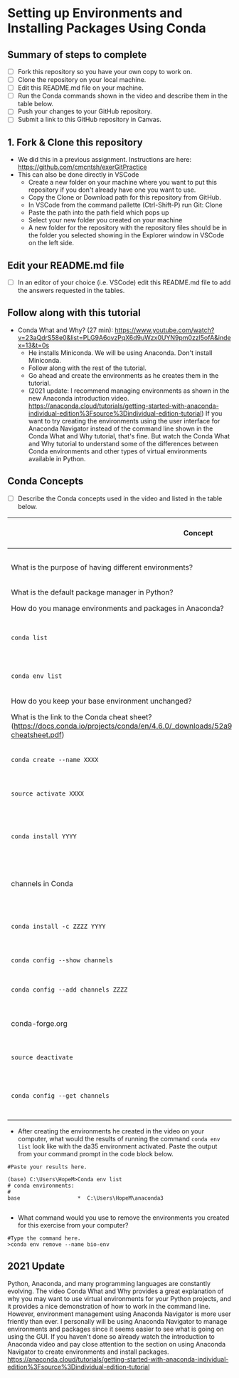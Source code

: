 # Setting up Environments and Installing Packages Using Conda

## Summary of steps to complete

- [ ] Fork this repository so you have your own copy to work on.
- [ ] Clone the repository on your local machine. 
- [ ] Edit this README.md file on your machine.
- [ ] Run the Conda commands shown in the video and describe them in the table below.
- [ ] Push your changes to your GitHub repository.
- [ ] Submit a link to this GitHub repository in Canvas.

## 1. Fork & Clone this repository

* We did this in a previous assignment. Instructions are here: https://github.com/cmcntsh/exerGitPractice
* This can also be done directly in VSCode
  * Create a new folder on your machine where you want to put this repository if you don't already have one you want to use.
  * Copy the Clone or Download path for this repository from GitHub.
  * In VSCode from the command pallette (Ctrl-Shift-P) run Git: Clone
  * Paste the path into the path field which pops up
  * Select your new folder you created on your machine
  * A new folder for the repository with the repository files should be in the folder you selected showing in the Explorer window in VSCode on the left side.
  
## Edit your README.md file

* [ ] In an editor of your choice (i.e. VSCode) edit this README.md file to add the answers requested in the tables.

## Follow along with this tutorial

* Conda What and Why? (27 min): https://www.youtube.com/watch?v=23aQdrS58e0&list=PLG9A6ovzPqX6d9uWzx0UYN9pm0zzl5ofA&index=13&t=0s
  * He installs Miniconda. We will be using Anaconda. Don't install Miniconda.
  * Follow along with the rest of the tutorial.
  * Go ahead and create the environments as he creates them in the tutorial.
  * (2021 update: I recommend managing environments as shown in the new Anaconda introduction video. https://anaconda.cloud/tutorials/getting-started-with-anaconda-individual-edition%3Fsource%3Dindividual-edition-tutorial) If you want to try creating the environments using the user interface for Anaconda Navigator instead of the command line shown in the Conda What and Why tutorial, that's fine. But watch the Conda What and Why tutorial to understand some of the differences between Conda environments and other types of virtual environments available in Python.

## Conda Concepts

* [ ] Describe the Conda concepts used in the video and listed in the table below.

|   Concept   |         Description or short answer         |
|     ---     |                     ---                     |
|What is the purpose of having different environments?     |(To serve different business purpose)|
|What is the default package manager in Python?            |(PIP)|
|How do you manage environments and packages in Anaconda?  |(one can use Conda)|
|`conda list`       |(List all packages in the local evironment)|
|`conda env list`       |( vgets a  list of all active environment --base)|
|How do you keep your base environment unchanged?       |()|
|What is the link to the Conda cheat sheet? (https://docs.conda.io/projects/conda/en/4.6.0/_downloads/52a95608c49671267e40c689e0bc00ca/conda-cheatsheet.pdf)   |(It is at the video description script)|
|`conda create --name XXXX`       |Create new environemnt named xxxx)|
|`source activate XXXX`       |(Activates the new environment to use it)|
|`conda install YYYY`       |(Install a packege included in conda environment)|
|channels in Conda       |(serve as the base for hosting and managing packages)|
|`conda install -c ZZZZ YYYY`       |(specify which channel to install)|
|`conda config --show channels`       |(Shows added channels)|
|`conda config --add channels ZZZZ`       |(Configures an already channel)|
|conda-forge.org       |(Community driven packaging for conda)|
|`source deactivate`       |(Deactivate created environment)|
|`conda config --get channels`       |(Gets the value of key channels from the conda file)|

* After creating the environments he created in the video on your computer, what would the results of running the command `conda env list` look like with the da35 environment activated. Paste the output from your command prompt in the code block below.

```
#Paste your results here.

(base) C:\Users\HopeM>Conda env list
# conda environments:
#
base                  *  C:\Users\HopeM\anaconda3


```

* What command would you use to remove the environments you created for this exercise from your computer?

```
#Type the command here.
>conda env remove --name bio-env
```
## 2021 Update
Python, Anaconda, and many programming languages are constantly evolving. The video Conda What and Why provides a great explanation of why you may want to use virtual environments for your Python projects, and it provides a nice demonstration of how to work in the command line. However, environment management using Anaconda Navigator is more user friently than ever. I personally will be using Anaconda Navigator to manage environments and packages since it seems easier to see what is going on using the GUI. If you haven't done so already watch the introduction to Anaconda video and pay close attention to the section on using Anaconda Navigator to create environments and install packages. https://anaconda.cloud/tutorials/getting-started-with-anaconda-individual-edition%3Fsource%3Dindividual-edition-tutorial
